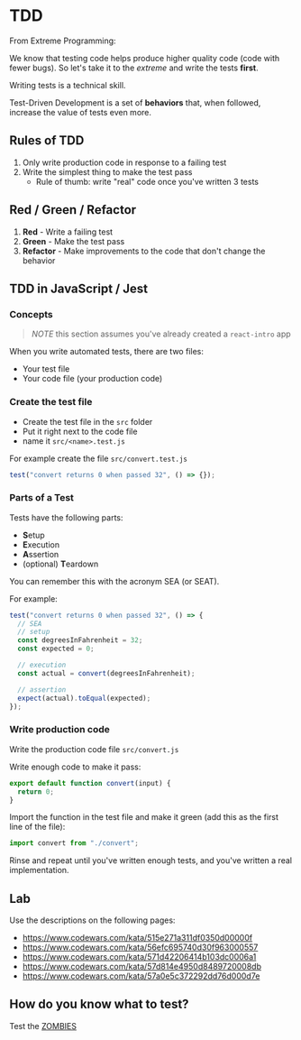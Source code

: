 # TDD

From Extreme Programming:

We know that testing code helps produce higher quality code (code with fewer bugs). So let's take it to the _extreme_ and write the tests **first**.

Writing tests is a technical skill. 

Test-Driven Development is a set of **behaviors** that, when followed, increase the value of tests even more.

## Rules of TDD

1. Only write production code in response to a failing test
1. Write the simplest thing to make the test pass
   - Rule of thumb: write "real" code once you've written 3 tests

## Red / Green / Refactor

1. **Red** - Write a failing test
1. **Green** - Make the test pass
1. **Refactor** - Make improvements to the code that don't change the behavior

## TDD in JavaScript / Jest

### Concepts

> _NOTE_ this section assumes you've already created a `react-intro` app

When you write automated tests, there are two files:

- Your test file
- Your code file (your production code)

### Create the test file

- Create the test file in the `src` folder
- Put it right next to the code file
- name it `src/<name>.test.js`

For example create the file `src/convert.test.js`

```js
test("convert returns 0 when passed 32", () => {});
```

### Parts of a Test

Tests have the following parts:

* **S**etup
* **E**xecution
* **A**ssertion
* (optional) **T**eardown

You can remember this with the acronym SEA (or SEAT).

For example:

```js
test("convert returns 0 when passed 32", () => {
  // SEA
  // setup
  const degreesInFahrenheit = 32;
  const expected = 0;

  // execution
  const actual = convert(degreesInFahrenheit);

  // assertion
  expect(actual).toEqual(expected);
});
```

### Write production code

Write the production code file `src/convert.js`

Write enough code to make it pass:

```js
export default function convert(input) {
  return 0;
}
```

Import the function in the test file and make it green (add this as the first line of the file):

```js
import convert from "./convert";

```

Rinse and repeat until you've written enough tests, and you've written a real implementation.

## Lab

Use the descriptions on the following pages:

- https://www.codewars.com/kata/515e271a311df0350d00000f
- https://www.codewars.com/kata/56efc695740d30f963000557
- https://www.codewars.com/kata/571d42206414b103dc0006a1
- https://www.codewars.com/kata/57d814e4950d8489720008db
- https://www.codewars.com/kata/57a0e5c372292dd76d000d7e

## How do you know what to test?

Test the [ZOMBIES](https://www.agilealliance.org/resources/sessions/test-driven-development-guided-by-zombies/)
